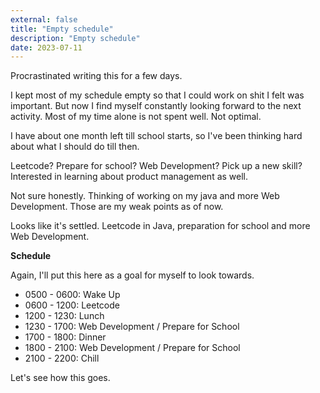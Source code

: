 ```yaml
---
external: false
title: "Empty schedule"
description: "Empty schedule"
date: 2023-07-11
---
```

Procrastinated writing this for a few days.

I kept most of my schedule empty so that I could work on shit I felt was important. But now I find myself constantly looking forward to the next activity. Most of my time alone is not spent well. Not optimal.

I have about one month left till school starts, so I've been thinking hard about what I should do till then.

Leetcode? Prepare for school? Web Development? Pick up a new skill? Interested in learning about product management as well.

Not sure honestly. Thinking of working on my java and more Web Development. Those are my weak points as of now. 

Looks like it's settled. Leetcode in Java, preparation for school and more Web Development.

**Schedule**

Again, I'll put this here as a goal for myself to look towards.

- 0500 - 0600: Wake Up
- 0600 - 1200: Leetcode
- 1200 - 1230: Lunch
- 1230 - 1700: Web Development / Prepare for School
- 1700 - 1800: Dinner
- 1800 - 2100: Web Development / Prepare for School
- 2100 - 2200: Chill

Let's see how this goes.
